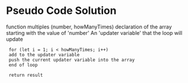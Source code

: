 # Pseudo Code Solution

function multiples (number, howManyTimes)
declaration of the array starting with the value of 'number'
An 'updater variable' that the loop will update

     for (let i = 1; i < howManyTimes; i++)
     add to the updater variable
     push the current updater variable into the array
     end of loop

     return result
